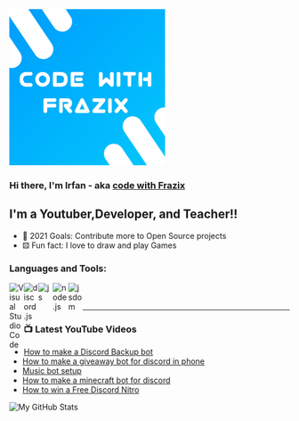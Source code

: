 <img width="280px" src="20210509_065317.jpg" />





### Hi there, I'm Irfan - aka [code with Frazix][youtube]

## I'm a Youtuber,Developer, and Teacher!!

- 🔰 2021 Goals: Contribute more to Open Source projects
- ⚄ Fun fact: I love to draw and play Games

### Languages and Tools:

<img align="left" alt="Visual Studio Code" width="26px" src="https://i.imgur.com/LwSdAlE.png" />
<img align="left" alt="discord.js" width="26px" src="https://i.imgur.com/SI1DZf3.png" />
<img align="left" alt="js" width="26px" src="https://i.imgur.com/3u1wzwE.png" />
<img align="left" alt="node.js" width="28px" src="https://i.imgur.com/tYLFZBh.png" /> 
<img align="left" alt="jsdom" width="26px" src="https://imgur.com/znELr8P.png" />

<br />
<br />

---

### 📺 Latest YouTube Videos

<!-- YOUTUBE:START -->
- [How to make a Discord Backup bot](https://www.youtube.com/watch?v=WmqfsMgxhuQ)
- [How to make a giveaway bot for discord in phone](https://www.youtube.com/watch?v=Pz_27aZYMSM)
- [Music bot setup](https://www.youtube.com/watch?v=N-GheIM8D8o)
- [How to make a minecraft bot for discord](https://www.youtube.com/watch?v=aEJs7hmcf24)
- [How to win a Free Discord Nitro](https://www.youtube.com/watch?v=9yYNHvA0eIw)
<!-- YOUTUBE:END -->

  <img align="left" alt="My GitHub Stats" src="https://github-readme-stats.vercel.app/api?username=Frazix12" />

[Discord]: https://frazix.000webhostapp.com/
[youtube]: https://www.youtube.com/channel/UCgiRfle1_JSaFV00XcUzfHQ/
